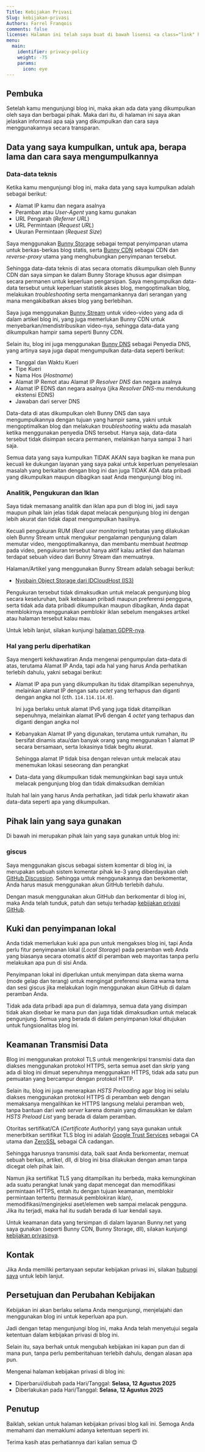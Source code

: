 ```yaml
---
Title: Kebijakan Privasi
Slug: kebijakan-privasi
Authors: Farrel Franqois
comments: false
license: Halaman ini telah saya buat di bawah lisensi <a class="link" href="https://creativecommons.org/licenses/by-nd/4.0/" target="_blank" rel="noopener">CC BY-ND 4.0</a>
menu:
  main:
    identifier: privacy-policy
    weight: -75
    params:
      icon: eye
---
```


## Pembuka

Setelah kamu mengunjungi blog ini, maka akan ada data yang dikumpulkan oleh saya dan berbagai pihak. Maka dari itu, di halaman ini saya akan jelaskan informasi apa saja yang dikumpulkan dan cara saya menggunakannya secara transparan.

## Data yang saya kumpulkan, untuk apa, berapa lama dan cara saya mengumpulkannya

### Data-data teknis

Ketika kamu mengunjungi blog ini, maka data yang saya kumpulkan adalah sebagai berikut:

- Alamat IP kamu dan negara asalnya
- Peramban atau _User-Agent_ yang kamu gunakan
- URL Pengarah (_Referrer URL_)
- URL Permintaan (_Request URL_)
- Ukuran Permintaan (_Request Size_)

Saya menggunakan [Bunny Storage](https://bunny.net/storage/) sebagai tempat penyimpanan utama untuk berkas-berkas blog statis, serta [Bunny CDN](https://bunny.net/cdn/) sebagai CDN dan _reverse-proxy_ utama yang menghubungkan penyimpanan tersebut.

Sehingga data-data teknis di atas secara otomatis dikumpulkan oleh Bunny CDN dan saya simpan ke dalam Bunny Storage khusus agar disimpan secara permanen untuk keperluan pengarsipan. Saya mengumpulkan data-data tersebut untuk keperluan statistik akses blog, mengoptimalkan blog, melakukan _troubleshooting_ serta mengamankannya dari serangan yang mana mengakibatkan akses blog yang berlebihan.

Saya juga menggunakan [Bunny Stream](https://bunny.net/stream/) untuk video-video yang ada di dalam artikel blog ini, yang juga memerlukan Bunny CDN untuk menyebarkan/mendistribusikan video-nya, sehingga data-data yang dikumpulkan hampir sama seperti Bunny CDN.

Selain itu, blog ini juga menggunakan [Bunny DNS](https://bunny.net/dns/) sebagai Penyedia DNS, yang artinya saya juga dapat mengumpulkan data-data seperti berikut:

- Tanggal dan Waktu Kueri
- Tipe Kueri
- Nama Hos (_Hostname_)
- Alamat IP Remot atau Alamat IP _Resolver DNS_ dan negara asalnya
- Alamat IP EDNS dan negara asalnya (jika _Resolver DNS-mu_ mendukung ekstensi EDNS)
- Jawaban dari server DNS

Data-data di atas dikumpulkan oleh Bunny DNS dan saya mengumpulkannya dengan tujuan yang hampir sama, yakni untuk mengoptimalkan blog dan melakukan _troubleshooting_ waktu ada masalah ketika menggunakan penyedia DNS tersebut. Hanya saja, data-data tersebut tidak disimpan secara permanen, melainkan hanya sampai 3 hari saja.

Semua data yang saya kumpulkan TIDAK AKAN saya bagikan ke mana pun kecuali ke dukungan layanan yang saya pakai untuk keperluan penyelesaian masalah yang berkaitan dengan blog ini dan juga TIDAK ADA data pribadi yang dikumpulkan maupun dibagikan saat Anda mengunjungi blog ini.

### Analitik, Pengukuran dan Iklan

Saya tidak memasang analitik dan iklan apa pun di blog ini, jadi saya maupun pihak lain jelas tidak dapat melacak pengunjung blog ini dengan lebih akurat dan tidak dapat mengumpulkan hasilnya.

Kecuali pengukuran RUM (_Real user monitoring_) terbatas yang dilakukan oleh Bunny Stream untuk mengukur pengalaman pengunjung dalam memutar video, mengoptimalkannya, dan membantu membuat _heatmap_ pada video, pengukuran tersebut hanya aktif kalau artikel dan halaman terdapat sebuah video dari Bunny Stream dan memuatnya.

Halaman/Artikel yang menggunakan Bunny Stream adalah sebagai berikut:

- [Nyobain Object Storage dari IDCloudHost (IS3)](/nyobain-object-storage-dari-idcloudhost/)

Pengukuran tersebut tidak dimaksudkan untuk melacak pengunjung blog secara keseluruhan, baik kebiasaan pribadi maupun preferensi pengguna, serta tidak ada data pribadi dikumpulkan maupun dibagikan, Anda dapat memblokirnya menggunakan pemblokir iklan sebelum mengakses artikel atau halaman tersebut kalau mau.

Untuk lebih lanjut, silakan kunjungi [halaman GDPR-nya](https://bunny.net/gdpr/).

### Hal yang perlu diperhatikan

Saya mengerti kekhawatiran Anda mengenai pengumpulan data-data di atas, terutama Alamat IP Anda, tapi ada hal yang harus Anda perhatikan terlebih dahulu, yakni sebagai berikut:

- Alamat IP apa pun yang dikumpulkan itu tidak ditampilkan sepenuhnya, melainkan alamat IP dengan satu _octet_ yang terhapus dan diganti dengan angka nol (cth. `114.114.114.0`).

  Ini juga berlaku untuk alamat IPv6 yang juga tidak ditampilkan sepenuhnya, melainkan alamat IPv6 dengan 4 _octet_ yang terhapus dan diganti dengan angka nol

- Kebanyakan Alamat IP yang digunakan, terutama untuk rumahan, itu bersifat dinamis atau/dan banyak orang yang menggunakan 1 alamat IP secara bersamaan, serta lokasinya tidak begitu akurat.

  Sehingga alamat IP tidak bisa dengan relevan untuk melacak atau menemukan lokasi seseorang dan perangkat

- Data-data yang dikumpulkan tidak memungkinkan bagi saya untuk melacak pengunjung blog dan tidak dimaksudkan demikian

Itulah hal lain yang harus Anda perhatikan, jadi tidak perlu khawatir akan data-data seperti apa yang dikumpulkan.

## Pihak lain yang saya gunakan

Di bawah ini merupakan pihak lain yang saya gunakan untuk blog ini:

### giscus

Saya menggunakan giscus sebagai sistem komentar di blog ini, ia merupakan sebuah sistem komentar pihak ke-3 yang diberdayakan oleh [GitHub Discussion](https://docs.github.com/en/discussions). Sehingga untuk menggunakannya dan berkomentar, Anda harus masuk menggunakan akun GitHub terlebih dahulu.

Dengan masuk menggunakan akun GitHub dan berkomentar di blog ini, maka Anda telah tunduk, patuh dan setuju terhadap [kebijakan privasi GitHub](https://docs.github.com/en/github/site-policy/github-privacy-statement).

## Kuki dan penyimpanan lokal

Anda tidak memerlukan kuki apa pun untuk mengakses blog ini, tapi Anda perlu fitur penyimpanan lokal (_Local Storage_) pada peramban web Anda yang biasanya secara otomatis aktif di peramban web mayoritas tanpa perlu melakukan apa pun di sisi Anda.

Penyimpanan lokal ini diperlukan untuk menyimpan data skema warna (mode gelap dan terang) untuk mengingat preferensi skema warna tema dan sesi giscus jika melakukan login menggunakan akun GitHub di dalam peramban Anda.

Tidak ada data pribadi apa pun di dalamnya, semua data yang disimpan tidak akan disebar ke mana pun dan juga tidak dimaksudkan untuk melacak pengunjung. Semua yang berada di dalam penyimpanan lokal ditujukan untuk fungsionalitas blog ini.

## Keamanan Transmisi Data

Blog ini menggunakan protokol TLS untuk mengenkripsi transmisi data dan diakses menggunakan protokol HTTPS, serta semua aset dan skrip yang ada di blog ini dimuat sepenuhnya menggunakan HTTPS, tidak ada satu pun pemuatan yang bercampur dengan protokol HTTP.

Selain itu, blog ini juga menerapkan _HSTS Preloading_ agar blog ini selalu diakses menggunakan protokol HTTPS di peramban web dengan memaksanya mengalihkan ke HTTPS langsung melalui peramban web, tanpa bantuan dari _web server_ karena domain yang dimasukkan ke dalam _HSTS Preload List_ yang berada di dalam peramban.

Otoritas sertifikat/CA (_Certificate Authority_) yang saya gunakan untuk menerbitkan sertifikat TLS blog ini adalah [Google Trust Services](https://pki.goog) sebagai CA utama dan [ZeroSSL](https://zerossl.com) sebagai CA cadangan.

Sehingga harusnya transmisi data, baik saat Anda berkomentar, memuat sebuah berkas, artikel, dll, di blog ini bisa dilakukan dengan aman tanpa dicegat oleh pihak lain.

Namun jika sertifikat TLS yang ditampilkan itu berbeda, maka kemungkinan ada suatu perangkat lunak yang dapat mencegat dan memodifikasi permintaan HTTPS, entah itu dengan tujuan keamanan, memblokir permintaan tertentu (termasuk pemblokiran iklan), memodifikasi/menginjeksi aset/elemen web sampai melacak pengguna. Jika itu terjadi, maka hal itu sudah berada di luar kendali saya.

Untuk keamanan data yang tersimpan di dalam layanan Bunny\.net yang saya gunakan (seperti Bunny CDN, Bunny Storage, dll), silakan kunjungi [kebijakan privasinya](https://bunny.net/privacy/).

## Kontak

Jika Anda memiliki pertanyaan seputar kebijakan privasi ini, silakan [hubungi saya](/tentang/#hubungi-saya) untuk lebih lanjut.

## Persetujuan dan Perubahan Kebijakan

Kebijakan ini akan berlaku selama Anda mengunjungi, menjelajahi dan menggunakan blog ini untuk keperluan apa pun.

Jadi dengan tetap mengunjungi blog ini, maka Anda telah menyetujui segala ketentuan dalam kebijakan privasi di blog ini.

Selain itu, saya berhak untuk mengubah kebijakan ini kapan pun dan di mana pun, tanpa perlu pemberitahuan terlebih dahulu, dengan alasan apa pun.

Mengenai halaman kebijakan privasi di blog ini:

- Diperbarui/diubah pada Hari/Tanggal: **Selasa, 12 Agustus 2025**
- Diberlakukan pada Hari/Tanggal: **Selasa, 12 Agustus 2025**

## Penutup

Baiklah, sekian untuk halaman kebijakan privasi blog kali ini. Semoga Anda memahami dan memaklumi adanya ketentuan seperti ini.

Terima kasih atas perhatiannya dari kalian semua 😊
